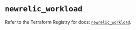 # `newrelic_workload`

Refer to the Terraform Registry for docs: [`newrelic_workload`](https://registry.terraform.io/providers/newrelic/newrelic/3.35.2/docs/resources/workload).
